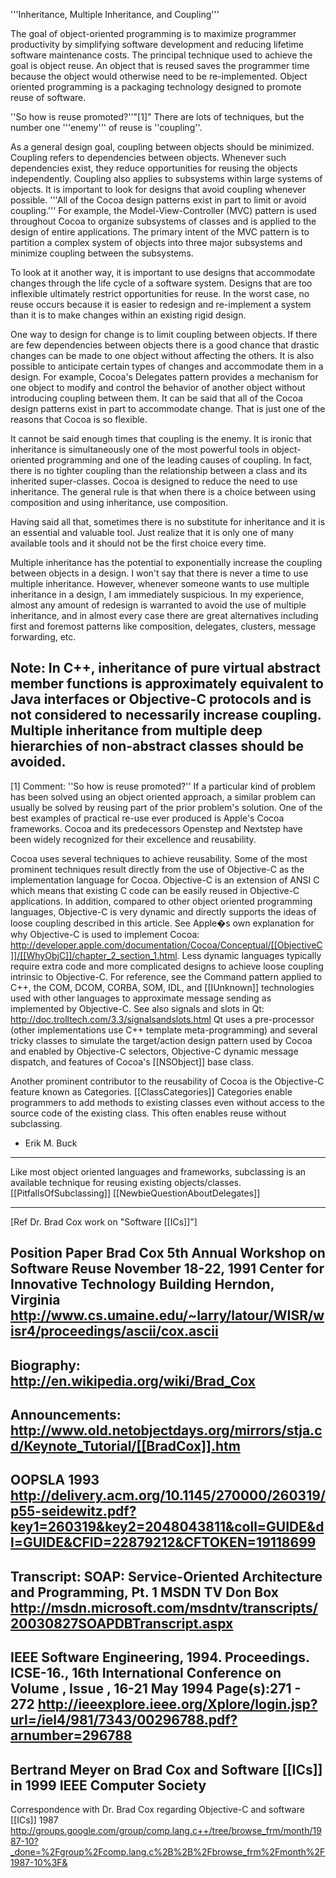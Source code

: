 '''Inheritance, Multiple Inheritance, and Coupling'''

The goal of object-oriented programming is to maximize programmer productivity by simplifying software development and reducing lifetime software maintenance costs. The principal technique used to achieve the goal is object reuse. An object that is reused saves the programmer 
time because the object would otherwise need to be re-implemented. Object oriented programming is a packaging technology designed to promote reuse of software.

''So how is reuse promoted?''"[1]"  There are lots of techniques, but the number one '''enemy''' of reuse is ''coupling''.

As a general design goal, coupling between objects should be minimized. Coupling refers to dependencies between objects. Whenever such dependencies exist, they reduce opportunities for reusing the objects independently. Coupling also applies to subsystems within large systems 
of objects. It is important to look for designs that avoid coupling whenever possible. '''All of the Cocoa design patterns exist in part to limit or avoid coupling.''' For example, the Model-View-Controller (MVC) pattern is used throughout Cocoa to organize subsystems of classes and is applied to the design of entire applications. The primary intent of the MVC pattern is to partition a complex system of objects into three 
major subsystems and minimize coupling between the subsystems.

To look at it another way, it is important to use designs that accommodate changes through the life cycle of a software system. Designs that are too inflexible ultimately restrict opportunities for reuse. In the worst case, no reuse occurs because it is easier to redesign and re-implement a system than it is to make changes within an 
existing rigid design.

One way to design for change is to limit coupling between objects. If there are few dependencies between objects there is a good chance that drastic changes can be made to one object without affecting the others. It is also possible to anticipate certain types of changes and accommodate them in a design. For example, Cocoa's Delegates pattern provides a mechanism for one object to modify and control the behavior of another object without introducing coupling between them. It can be said that all of the Cocoa design patterns exist in part to accommodate change. That is just one of the reasons that Cocoa is so flexible.

It cannot be said enough times that coupling is the enemy. It is ironic that inheritance is simultaneously one of the most powerful tools in object-oriented programming and one of the leading causes of coupling. In fact, there is no tighter coupling than the relationship between a class and its inherited super-classes. Cocoa is designed to reduce the need to use inheritance. The general rule is that when there is a choice between using composition and using inheritance, use composition.

Having said all that, sometimes there is no substitute for inheritance and it is an essential and valuable tool.  Just realize that it is only one of many available tools and it should not be the first choice every time.

Multiple inheritance has the potential to exponentially increase the coupling between objects in a design.  I won't say that there is never a time to use multiple inheritance.  However, whenever someone wants to use multiple inheritance in a design, I am immediately suspicious.  In my experience, almost any amount of redesign is warranted to avoid the use of multiple inheritance, and in almost every case there are great 
alternatives including first and foremost patterns like composition, delegates, clusters, message forwarding, etc.

Note: In C++, inheritance of pure virtual abstract member functions is approximately equivalent to Java interfaces or Objective-C protocols and is not considered to necessarily increase coupling.  Multiple inheritance from multiple deep hierarchies of non-abstract classes should be avoided.
----
[1] Comment: ''So how is reuse promoted?''
If a particular kind of problem has been solved using an object oriented approach, a similar problem can usually be solved by reusing part of the prior problem's solution.  One of the best examples of practical re-use ever produced is Apple's Cocoa frameworks.  Cocoa and its predecessors Openstep and Nextstep have been widely recognized for their excellence and reusability.

Cocoa uses several techniques to achieve reusability.  Some of the most prominent techniques result directly from the use of Objective-C as the implementation language for Cocoa.  Objective-C is an extension of ANSI C which means that existing C code can be easily reused in Objective-C applications.  In addition, compared to other object oriented programming languages, Objective-C is very dynamic and directly supports the ideas of loose coupling described in this article.  See Apple�s own explanation for why Objective-C is used to implement Cocoa: http://developer.apple.com/documentation/Cocoa/Conceptual/[[ObjectiveC]]/[[WhyObjC]]/chapter_2_section_1.html.
Less dynamic languages typically require extra code and more complicated designs to achieve loose coupling intrinsic to Objective-C.  For reference, see the Command pattern applied to C++, the COM, DCOM, CORBA, SOM, IDL, and [[IUnknown]] technologies used with other languages to approximate message sending as implemented by Objective-C.  See also signals and slots in Qt: http://doc.trolltech.com/3.3/signalsandslots.html  Qt uses a pre-processor (other implementations use C++ template meta-programming) and several tricky classes to simulate the target/action design pattern used by Cocoa and enabled by Objective-C selectors, Objective-C dynamic message dispatch, and features of Cocoa's [[NSObject]] base class.

Another prominent contributor to the reusability of Cocoa is the Objective-C feature known as Categories.  [[ClassCategories]] Categories enable programmers to add methods to existing classes even without access to the source code of the existing class.  This often enables reuse without subclassing.

- Erik M. Buck 

----
Like most object oriented languages and frameworks, subclassing is an available technique for reusing existing objects/classes. [[PitfallsOfSubclassing]] [[NewbieQuestionAboutDelegates]] 

----
[Ref Dr. Brad Cox work on "Software [[ICs]]"]

Position Paper
Brad Cox
5th Annual Workshop on Software Reuse
November 18-22, 1991
Center for Innovative Technology Building
Herndon, Virginia
http://www.cs.umaine.edu/~larry/latour/WISR/wisr4/proceedings/ascii/cox.ascii
----
Biography: http://en.wikipedia.org/wiki/Brad_Cox
----
Announcements:
http://www.old.netobjectdays.org/mirrors/stja.cd/Keynote_Tutorial/[[BradCox]].htm
----
OOPSLA 1993
http://delivery.acm.org/10.1145/270000/260319/p55-seidewitz.pdf?key1=260319&key2=2048043811&coll=GUIDE&dl=GUIDE&CFID=22879212&CFTOKEN=19118699
----
Transcript: SOAP: Service-Oriented Architecture and Programming, Pt. 1
MSDN TV
Don Box
http://msdn.microsoft.com/msdntv/transcripts/20030827SOAPDBTranscript.aspx
----
IEEE Software Engineering, 1994. Proceedings. ICSE-16., 16th International Conference on
Volume , Issue , 16-21 May 1994 Page(s):271 - 272
http://ieeexplore.ieee.org/Xplore/login.jsp?url=/iel4/981/7343/00296788.pdf?arnumber=296788
----
Bertrand Meyer on Brad Cox and Software [[ICs]] in 1999
IEEE Computer Society
----
Correspondence with Dr. Brad Cox regarding Objective-C and software [[ICs]] 1987
http://groups.google.com/group/comp.lang.c++/tree/browse_frm/month/1987-10?_done=%2Fgroup%2Fcomp.lang.c%2B%2B%2Fbrowse_frm%2Fmonth%2F1987-10%3F&